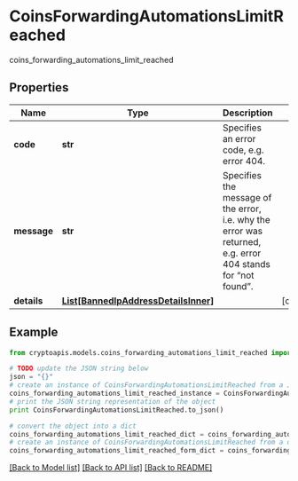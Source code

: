 # CoinsForwardingAutomationsLimitReached

coins_forwarding_automations_limit_reached

## Properties
Name | Type | Description | Notes
------------ | ------------- | ------------- | -------------
**code** | **str** | Specifies an error code, e.g. error 404. | 
**message** | **str** | Specifies the message of the error, i.e. why the error was returned, e.g. error 404 stands for “not found”. | 
**details** | [**List[BannedIpAddressDetailsInner]**](BannedIpAddressDetailsInner.md) |  | [optional] 

## Example

```python
from cryptoapis.models.coins_forwarding_automations_limit_reached import CoinsForwardingAutomationsLimitReached

# TODO update the JSON string below
json = "{}"
# create an instance of CoinsForwardingAutomationsLimitReached from a JSON string
coins_forwarding_automations_limit_reached_instance = CoinsForwardingAutomationsLimitReached.from_json(json)
# print the JSON string representation of the object
print CoinsForwardingAutomationsLimitReached.to_json()

# convert the object into a dict
coins_forwarding_automations_limit_reached_dict = coins_forwarding_automations_limit_reached_instance.to_dict()
# create an instance of CoinsForwardingAutomationsLimitReached from a dict
coins_forwarding_automations_limit_reached_form_dict = coins_forwarding_automations_limit_reached.from_dict(coins_forwarding_automations_limit_reached_dict)
```
[[Back to Model list]](../README.md#documentation-for-models) [[Back to API list]](../README.md#documentation-for-api-endpoints) [[Back to README]](../README.md)


